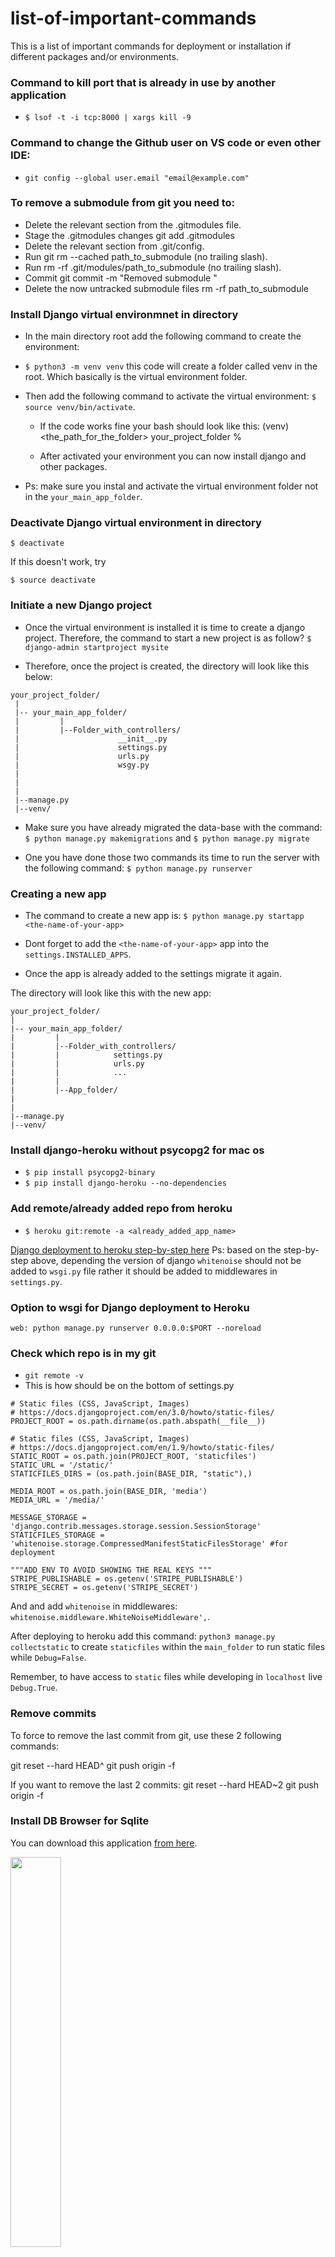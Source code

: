 # list-of-important-commands
This is a list of important commands for deployment or installation if different packages and/or environments.

### Command to kill port that is already in use by another application
- ```$ lsof -t -i tcp:8000 | xargs kill -9```

### Command to change the Github user on VS code or even other IDE:
- ```git config --global user.email "email@example.com" ```

### To remove a submodule from git you need to:

- Delete the relevant section from the .gitmodules file.
- Stage the .gitmodules changes git add .gitmodules
- Delete the relevant section from .git/config.
- Run git rm --cached path_to_submodule (no trailing slash).
- Run rm -rf .git/modules/path_to_submodule (no trailing slash).
- Commit git commit -m "Removed submodule "
- Delete the now untracked submodule files rm -rf path_to_submodule

### Install Django virtual environmnet in directory

- In the main directory root add the following command to create the environment:

-  ```$ python3 -m venv venv``` this code will create a folder called venv in the root. Which basically is the virtual environment folder.

- Then add the following command to activate the virtual environment: ```$ source venv/bin/activate```.

   - If the code works fine your bash should look like this: (venv) <the_path_for_the_folder> your_project_folder %

   - After activated your environment you can now install django and other packages.

- Ps: make sure you instal and activate the virtual environment folder not in the ```your_main_app_folder```.

### Deactivate Django virtual environment in directory

```$ deactivate ```

If this doesn't work, try

```$ source deactivate```

 ### Initiate a new Django project 
 
 - Once the virtual environment is installed it is time to create a django project. Therefore, the command to start a new project is as follow?
 ```$ django-admin startproject mysite```
 
- Therefore, once the project is created, the directory will look like this below:

```
your_project_folder/
 |
 |-- your_main_app_folder/
 |         |
 |         |--Folder_with_controllers/
 |                      __init__.py
 |                      settings.py
 |                      urls.py
 |                      wsgy.py
 |         
 |         
 |
 |--manage.py
 |--venv/
 ```
- Make sure you have already migrated the data-base with the command:
 ```$ python manage.py makemigrations``` and ```$ python manage.py migrate```
 
 - One you have done those two commands its time to run the server with the following command:
 ```$ python manage.py runserver```
 
 ### Creating a new app
 
 - The command to create a new app is:
 ```$ python manage.py startapp <the-name-of-your-app>```
 
 - Dont forget to add the ```<the-name-of-your-app>``` app into the ```settings.INSTALLED_APPS```.
 - Once the app is already added to the settings migrate it again.
 
 The directory will look like this with the new app:
 
 ```
your_project_folder/
 |
 |-- your_main_app_folder/
 |         |
 |         |--Folder_with_controllers/
 |         |            settings.py
 |         |            urls.py
 |         |            ...
 |         | 
 |         |--App_folder/
 |         
 |
 |--manage.py
 |--venv/
 ```


### Install django-heroku without psycopg2 for mac os
- ```$ pip install psycopg2-binary```
- ```$ pip install django-heroku --no-dependencies```

### Add remote/already added repo from heroku

- ```$ heroku git:remote -a <already_added_app_name>```

[Django deployment to heroku step-by-step here](https://simpleisbetterthancomplex.com/tutorial/2016/08/09/how-to-deploy-django-applications-on-heroku.html)
Ps: based on the step-by-step above, depending the version of django `whitenoise` should not be added to `wsgi.py` file rather it should be added to middlewares in `settings.py`.

### Option to wsgi for Django deployment to Heroku

```web: python manage.py runserver 0.0.0.0:$PORT --noreload```

### Check which repo is in my git
- ```git remote -v```
- This is how should be on the bottom of settings.py

```
# Static files (CSS, JavaScript, Images)
# https://docs.djangoproject.com/en/3.0/howto/static-files/
PROJECT_ROOT = os.path.dirname(os.path.abspath(__file__))

# Static files (CSS, JavaScript, Images)
# https://docs.djangoproject.com/en/1.9/howto/static-files/
STATIC_ROOT = os.path.join(PROJECT_ROOT, 'staticfiles')
STATIC_URL = '/static/'
STATICFILES_DIRS = (os.path.join(BASE_DIR, "static"),)

MEDIA_ROOT = os.path.join(BASE_DIR, 'media')
MEDIA_URL = '/media/'

MESSAGE_STORAGE = 'django.contrib.messages.storage.session.SessionStorage'
STATICFILES_STORAGE = 'whitenoise.storage.CompressedManifestStaticFilesStorage' #for deployment

"""ADD ENV TO AVOID SHOWING THE REAL KEYS """
STRIPE_PUBLISHABLE = os.getenv('STRIPE_PUBLISHABLE')
STRIPE_SECRET = os.getenv('STRIPE_SECRET')
```
And and add `whitenoise` in middlewares:
`whitenoise.middleware.WhiteNoiseMiddleware',`.

After deploying to heroku add this command:
`python3 manage.py collectstatic` to create `staticfiles` within the `main_folder` to 
run static files while `Debug=False`. 

Remember, to have access to `static` files while developing in `localhost` live `Debug.True`. 

### Remove commits 

To force to remove the last commit from git,
use these 2 following commands:

git reset --hard HEAD^
git push origin -f

If you want to remove the last 2 commits:
git reset --hard HEAD~2
git push origin -f


### Install DB Browser for Sqlite

You can download this application [from here](https://sqlitebrowser.org/).

<img src="https://codeyarns.files.wordpress.com/2017/07/20170712_sqlitebrowser.png?w=1100" width="40%">

There are a application in which you can use to display database

### Display sqlite3 db on bash cmd

[Sqlite tutorial to describe table here](https://www.sqlitetutorial.net/sqlite-tutorial/sqlite-describe-table/)

1. ```python manage.py dbshell```: This command will activate the sqlite shell.
2. ```sqlite> .tables```: This command will display all tables available on shell.
3. ```sqlite> .header on ```: Will activate headers.
4. ```sqlite> .mode column```: Will activate columns
5. ```sqlite> pragma table_info('<table_name>'); ```: This command will display the <table_name> you want to see.
6. ```sqlite> .quit```: this command will close sqlite shell.

### List of Sqlite3 commands
```
sqlite> .help
.auth ON|OFF           Show authorizer callbacks
.backup ?DB? FILE      Backup DB (default "main") to FILE
.bail on|off           Stop after hitting an error.  Default OFF
.binary on|off         Turn binary output on or off.  Default OFF
.changes on|off        Show number of rows changed by SQL
.check GLOB            Fail if output since .testcase does not match
.clone NEWDB           Clone data into NEWDB from the existing database
.databases             List names and files of attached databases
.dbinfo ?DB?           Show status information about the database
.dump ?TABLE? ...      Dump the database in an SQL text format
                         If TABLE specified, only dump tables matching
                         LIKE pattern TABLE.
.echo on|off           Turn command echo on or off
.eqp on|off|full       Enable or disable automatic EXPLAIN QUERY PLAN
.exit                  Exit this program
.explain ?on|off|auto? Turn EXPLAIN output mode on or off or to automatic
.fullschema ?--indent? Show schema and the content of sqlite_stat tables
.headers on|off        Turn display of headers on or off
.help                  Show this message
.import FILE TABLE     Import data from FILE into TABLE
.imposter INDEX TABLE  Create imposter table TABLE on index INDEX
.indexes ?TABLE?       Show names of all indexes
                         If TABLE specified, only show indexes for tables
                         matching LIKE pattern TABLE.
.iotrace FILE          Enable I/O diagnostic logging to FILE
.limit ?LIMIT? ?VAL?   Display or change the value of an SQLITE_LIMIT
.lint OPTIONS          Report potential schema issues. Options:
                         fkey-indexes     Find missing foreign key indexes
.load FILE ?ENTRY?     Load an extension library
.log FILE|off          Turn logging on or off.  FILE can be stderr/stdout
.mode MODE ?TABLE?     Set output mode where MODE is one of:
                         ascii    Columns/rows delimited by 0x1F and 0x1E
                         csv      Comma-separated values
                         column   Left-aligned columns.  (See .width)
                         html     HTML <table> code
                         insert   SQL insert statements for TABLE
                         line     One value per line
                         list     Values delimited by "|"
                         quote    Escape answers as for SQL
                         tabs     Tab-separated values
                         tcl      TCL list elements
.nullvalue STRING      Use STRING in place of NULL values
.once FILENAME         Output for the next SQL command only to FILENAME
.open ?--new? ?FILE?   Close existing database and reopen FILE
                         The --new starts with an empty file
.output ?FILENAME?     Send output to FILENAME or stdout
.print STRING...       Print literal STRING
.prompt MAIN CONTINUE  Replace the standard prompts
.quit                  Exit this program
.read FILENAME         Execute SQL in FILENAME
.restore ?DB? FILE     Restore content of DB (default "main") from FILE
.save FILE             Write in-memory database into FILE
.scanstats on|off      Turn sqlite3_stmt_scanstatus() metrics on or off
.schema ?PATTERN?      Show the CREATE statements matching PATTERN
                          Add --indent for pretty-printing
.selftest ?--init?     Run tests defined in the SELFTEST table
.separator COL ?ROW?   Change the column separator and optionally the row
                         separator for both the output mode and .import
.session CMD ...       Create or control sessions
.sha3sum ?OPTIONS...?  Compute a SHA3 hash of database content
.shell CMD ARGS...     Run CMD ARGS... in a system shell
.show                  Show the current values for various settings
.stats ?on|off?        Show stats or turn stats on or off
.system CMD ARGS...    Run CMD ARGS... in a system shell
.tables ?TABLE?        List names of tables
                         If TABLE specified, only list tables matching
                         LIKE pattern TABLE.
.testcase NAME         Begin redirecting output to 'testcase-out.txt'
.timeout MS            Try opening locked tables for MS milliseconds
.timer on|off          Turn SQL timer on or off
.trace FILE|off        Output each SQL statement as it is run
.vfsinfo ?AUX?         Information about the top-level VFS
.vfslist               List all available VFSes
.vfsname ?AUX?         Print the name of the VFS stack
.width NUM1 NUM2 ...   Set column widths for "column" mode
                         Negative values right-justify
sqlite>
```
